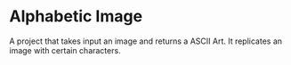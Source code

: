 # Alphabetic Image

A project that takes input an image and returns a ASCII Art. It replicates an image
with certain characters.
